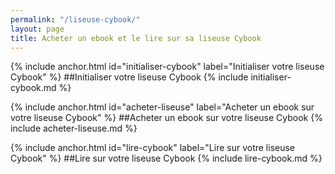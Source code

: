 ```yaml
---
permalink: "/liseuse-cybook/"
layout: page
title: Acheter un ebook et le lire sur sa liseuse Cybook
---
```


{% include anchor.html id="initialiser-cybook" label="Initialiser votre liseuse Cybook" %}
##Initialiser votre liseuse Cybook
{% include initialiser-cybook.md %}

{% include anchor.html id="acheter-liseuse" label="Acheter un ebook sur votre liseuse Cybook" %}
##Acheter un ebook sur votre liseuse Cybook
{% include acheter-liseuse.md %}

{% include anchor.html id="lire-cybook" label="Lire sur votre liseuse Cybook" %}
##Lire sur votre liseuse Cybook
{% include lire-cybook.md %}